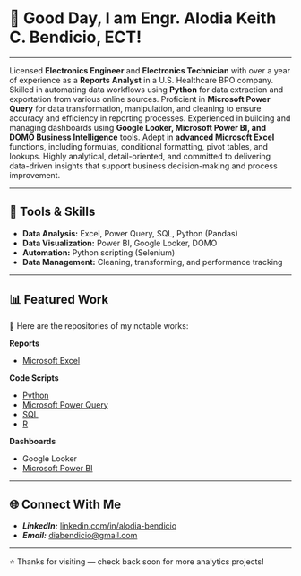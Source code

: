 # 👋 Good Day, I am Engr. Alodia Keith C. Bendicio, ECT!

<hr>
<p align = “justify”>
Licensed <b>Electronics Engineer</b> and <b>Electronics Technician</b> with over a year of experience as a <b>Reports Analyst</b> in a U.S. Healthcare BPO company. Skilled in automating data workflows using <b>Python</b> for data extraction and exportation from various online sources. Proficient in <b>Microsoft Power Query</b> for data transformation, manipulation, and cleaning to ensure accuracy and efficiency in reporting processes. Experienced in building and managing dashboards using <b>Google Looker, Microsoft Power BI, and DOMO Business Intelligence</b> tools. Adept in <b>advanced Microsoft Excel</b> functions, including formulas, conditional formatting, pivot tables, and lookups. Highly analytical, detail-oriented, and committed to delivering data-driven insights that support business decision-making and process improvement. 
</p>

---

## 🧰 Tools & Skills
- **Data Analysis:** Excel, Power Query, SQL, Python (Pandas)
- **Data Visualization:** Power BI, Google Looker, DOMO
- **Automation:** Python scripting (Selenium)
- **Data Management:** Cleaning, transforming, and performance tracking

---

## 📊 Featured Work
🧩 Here are the repositories of my notable works:

**Reports**
- [Microsoft Excel](https://github.com/AlodiaKeithBendicio-ECE-ECT/MS-Excel)
  
**Code Scripts**
- [Python](https://github.com/AlodiaKeithBendicio-ECE-ECT/Python)
- [Microsoft Power Query](https://github.com/AlodiaKeithBendicio-ECE-ECT/MS-Power-Query---M-Code)
- [SQL](https://github.com/AlodiaKeithBendicio-ECE-ECT/SQL)
- [R](https://github.com/AlodiaKeithBendicio-ECE-ECT/R)
  
**Dashboards**
- Google Looker
- [Microsoft Power BI](https://carrd.co/dashboard/3021172709402950/build)
 

---

## 🌐 Connect With Me
- ***LinkedIn:*** [linkedin.com/in/alodia-bendicio](https://www.linkedin.com/in/alodia-keith-bendicio-ece-ect-9ba244257/)
- ***Email:*** [diabendicio@gmail.com](mailto:diabendicio@gmail.com)

---

⭐ Thanks for visiting — check back soon for more analytics projects!
